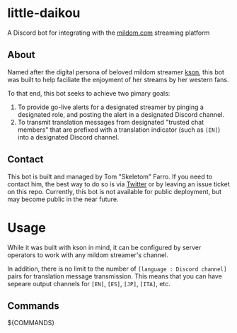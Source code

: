 # little-daikou
A Discord bot for integrating with the [mildom.com](https://www.mildom.com) streaming platform

## About
Named after the digital persona of beloved mildom streamer [kson](https://www.mildom.com/10882672), this bot was built to help faciliate the enjoyment of her streams by her western fans. 

To that end, this bot seeks to achieve two pimary goals:
1) To provide go-live alerts for a designated streamer by pinging a designated role, and posting the alert in a designated Discord channel.
2) To transmit translation messages from designated "trusted chat members" that are prefixed with a translation indicator (such as `[EN]`) into a designated Discord channel. 

## Contact

This bot is built and managed by Tom "Skeletom" Farro. If you need to contact him, the best way to do so is via [Twitter](https://www.twitter.com/fomtarro) or by leaving an issue ticket on this repo. Currently, this bot is not available for public deployment, but may become public in the near future.

# Usage

While it was built with kson in mind, it can be configured by server operators to work with any mildom streamer's channel. 

In addition, there is no limit to the number of `[language : Discord channel]` pairs for translation message transmission. This means that you can have sepeare output channels for `[EN]`, `[ES]`, `[JP]`, `[ITA]`, etc.

## Commands
${COMMANDS}